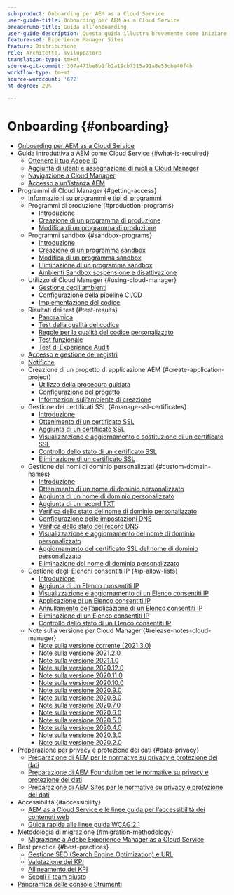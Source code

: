 ```yaml
---
sub-product: Onboarding per AEM as a Cloud Service
user-guide-title: Onboarding per AEM as a Cloud Service
breadcrumb-title: Guida all’onboarding
user-guide-description: Questa guida illustra brevemente come iniziare a usare Experience Manager as a Cloud Service, spiega come accedere e include informazioni importanti sulla protezione dei dati.
feature-set: Experience Manager Sites
feature: Distribuzione
role: Architetto, sviluppatore
translation-type: tm+mt
source-git-commit: 307a471be8b1fb2a19cb7315a91a8e55cbe40f4b
workflow-type: tm+mt
source-wordcount: '672'
ht-degree: 29%

---
```



# Onboarding {#onboarding}

+ [Onboarding per AEM as a Cloud Service](/help/onboarding/home.md)
+ Guida introduttiva a AEM come Cloud Service {#what-is-required}
   + [Ottenere il tuo Adobe ID](what-is-required/get-your-adobe-id.md)
   + [Aggiunta di utenti e assegnazione di ruoli a Cloud Manager](what-is-required/add-users-assign-cm-roles.md)
   + [Navigazione a Cloud Manager](what-is-required/navigate-to-cloud-manager.md)
   + [Accesso a un&#39;istanza AEM](/help/onboarding/what-is-required/accessing-aem-instance.md)
+ Programmi di Cloud Manager {#getting-access}
   + [Informazioni su programmi e tipi di programmi](getting-access-to-aem-in-cloud/understand-program-types.md)
   + Programmi di produzione {#production-programs}
      + [Introduzione](/help/onboarding/getting-access-to-aem-in-cloud/introduction-production-programs.md)
      + [Creazione di un programma di produzione](getting-access-to-aem-in-cloud/creating-production-program.md)
      + [Modifica di un programma di produzione](/help/onboarding/getting-access-to-aem-in-cloud/editing-production-program.md)
   + Programmi sandbox {#sandbox-programs}
      + [Introduzione](getting-access-to-aem-in-cloud/introduction-sandbox-programs.md)
      + [Creazione di un programma sandbox](getting-access-to-aem-in-cloud/creating-sandbox-program.md)
      + [Modifica di un programma sandbox](/help/onboarding/getting-access-to-aem-in-cloud/editing-sandbox-program.md)
      + [Eliminazione di un programma sandbox](getting-access-to-aem-in-cloud/deleting-sandbox-program.md)
      + [Ambienti Sandbox sospensione e disattivazione](/help/onboarding/getting-access-to-aem-in-cloud/hibernating-de-hibernating-sandbox-environments.md)
   + Utilizzo di Cloud Manager {#using-cloud-manager}
      + [Gestione degli ambienti](https://experienceleague.adobe.com/docs/experience-manager-cloud-service/implementing/using-cloud-manager/manage-environments.html)
      + [Configurazione della pipeline CI/CD](https://experienceleague.adobe.com/docs/experience-manager-cloud-service/implementing/using-cloud-manager/configure-pipeline.html)
      + [Implementazione del codice](https://experienceleague.adobe.com/docs/experience-manager-cloud-service/implementing/using-cloud-manager/deploy-code.html)
   + Risultati dei test {#test-results}
      + [Panoramica](https://experienceleague.adobe.com/docs/experience-manager-cloud-service/implementing/using-cloud-manager/test-results/overview-test-results.html)
      + [Test della qualità del codice](https://experienceleague.adobe.com/docs/experience-manager-cloud-service/implementing/using-cloud-manager/test-results/code-quality-testing.html)
      + [Regole per la qualità del codice personalizzato](https://experienceleague.adobe.com/docs/experience-manager-cloud-service/implementing/using-cloud-manager/test-results/custom-code-quality-rules.html)
      + [Test funzionale](https://experienceleague.adobe.com/docs/experience-manager-cloud-service/implementing/using-cloud-manager/test-results/functional-testing.html)
      + [Test di Experience Audit](https://experienceleague.adobe.com/docs/experience-manager-cloud-service/implementing/using-cloud-manager/test-results/experience-audit-testing.html)
   + [Accesso e gestione dei registri](https://experienceleague.adobe.com/docs/experience-manager-cloud-service/implementing/using-cloud-manager/manage-logs.html)
   + [Notifiche](https://experienceleague.adobe.com/docs/experience-manager-cloud-service/implementing/using-cloud-manager/notifications.html)
   + Creazione di un progetto di applicazione AEM {#create-application-project}
      + [Utilizzo della procedura guidata](getting-access-to-aem-in-cloud/using-the-wizard.md)
      + [Configurazione del progetto](getting-access-to-aem-in-cloud/setting-up-project.md)
      + [Informazioni sull’ambiente di creazione](getting-access-to-aem-in-cloud/build-environment-details.md)
   + Gestione dei certificati SSL {#manage-ssl-certificates}
      + [Introduzione](https://experienceleague.adobe.com/docs/experience-manager-cloud-service/implementing/using-cloud-manager/manage-ssl-certificates/introduction.html)
      + [Ottenimento di un certificato SSL](https://experienceleague.adobe.com/docs/experience-manager-cloud-service/implementing/using-cloud-manager/manage-ssl-certificates/get-ssl-certificate.html)
      + [Aggiunta di un certificato SSL](https://experienceleague.adobe.com/docs/experience-manager-cloud-service/implementing/using-cloud-manager/manage-ssl-certificates/add-ssl-certificate.html)
      + [Visualizzazione e aggiornamento o sostituzione di un certificato SSL](https://experienceleague.adobe.com/docs/experience-manager-cloud-service/implementing/using-cloud-manager/manage-ssl-certificates/view-update-replace-ssl-certificate.html)
      + [Controllo dello stato di un certificato SSL](https://experienceleague.adobe.com/docs/experience-manager-cloud-service/implementing/using-cloud-manager/manage-ssl-certificates/check-status-ssl-certificate.html)
      + [Eliminazione di un certificato SSL](https://experienceleague.adobe.com/docs/experience-manager-cloud-service/implementing/using-cloud-manager/manage-ssl-certificates/delete-ssl-certificate.html)
   + Gestione dei nomi di dominio personalizzati {#custom-domain-names}
      + [Introduzione](https://experienceleague.adobe.com/docs/experience-manager-cloud-service/implementing/using-cloud-manager/custom-domain-names/introduction.html)
      + [Ottenimento di un nome di dominio personalizzato](https://experienceleague.adobe.com/docs/experience-manager-cloud-service/implementing/using-cloud-manager/custom-domain-names/get-custom-domain-name.html)
      + [Aggiunta di un nome di dominio personalizzato](https://experienceleague.adobe.com/docs/experience-manager-cloud-service/implementing/using-cloud-manager/custom-domain-names/add-custom-domain-name.html)
      + [Aggiunta di un record TXT](https://experienceleague.adobe.com/docs/experience-manager-cloud-service/implementing/using-cloud-manager/custom-domain-names/add-text-record.html)
      + [Verifica dello stato del nome di dominio personalizzato](https://experienceleague.adobe.com/docs/experience-manager-cloud-service/implementing/using-cloud-manager/custom-domain-names/check-domain-name-status.html)
      + [Configurazione delle impostazioni DNS](https://experienceleague.adobe.com/docs/experience-manager-cloud-service/implementing/using-cloud-manager/custom-domain-names/configure-dns-settings.html)
      + [Verifica dello stato del record DNS](https://experienceleague.adobe.com/docs/experience-manager-cloud-service/implementing/using-cloud-manager/custom-domain-names/check-dns-record-status.html)
      + [Visualizzazione e aggiornamento del nome di dominio personalizzato](https://experienceleague.adobe.com/docs/experience-manager-cloud-service/implementing/using-cloud-manager/custom-domain-names/view-update-replace-custom-domain-name.html)
      + [Aggiornamento del certificato SSL del nome di dominio personalizzato](https://experienceleague.adobe.com/docs/experience-manager-cloud-service/implementing/using-cloud-manager/custom-domain-names/update-cdn-ssl-certificate.html)
      + [Eliminazione del nome di dominio personalizzato](https://experienceleague.adobe.com/docs/experience-manager-cloud-service/implementing/using-cloud-manager/custom-domain-names/delete-custom-domain-name.html)
   + Gestione degli Elenchi consentiti IP {#ip-allow-lists}
      + [Introduzione](https://experienceleague.adobe.com/docs/experience-manager-cloud-service/implementing/using-cloud-manager/ip-allow-lists/introduction.html)
      + [Aggiunta di un Elenco consentiti IP](https://experienceleague.adobe.com/docs/experience-manager-cloud-service/implementing/using-cloud-manager/ip-allow-lists/add-ip-allow-lists.html)
      + [Visualizzazione e aggiornamento di un Elenco consentiti IP](https://experienceleague.adobe.com/docs/experience-manager-cloud-service/implementing/using-cloud-manager/ip-allow-lists/view-update-ip-allow-list.html)
      + [Applicazione di un Elenco consentiti IP](https://experienceleague.adobe.com/docs/experience-manager-cloud-service/implementing/using-cloud-manager/ip-allow-lists/apply-allow-list.html)
      + [Annullamento dell’applicazione di un Elenco consentiti IP](https://experienceleague.adobe.com/docs/experience-manager-cloud-service/implementing/using-cloud-manager/ip-allow-lists/unapply-ip-allow-list.html)
      + [Eliminazione di un Elenco consentiti IP](https://experienceleague.adobe.com/docs/experience-manager-cloud-service/implementing/using-cloud-manager/ip-allow-lists/delete-ip-allow-list.html)
      + [Controllo dello stato di un Elenco consentiti IP](https://experienceleague.adobe.com/docs/experience-manager-cloud-service/implementing/using-cloud-manager/ip-allow-lists/check-ip-allow-list-status.html)
   + Note sulla versione per Cloud Manager {#release-notes-cloud-manager}
      + [Note sulla versione corrente (2021.3.0)](/help/onboarding/release-notes-cloud-manager/release-notes-cm-current.md)
      + [Note sulla versione 2021.2.0](/help/onboarding/release-notes-cloud-manager/release-notes-cm-2021-2-0.md)
      + [Note sulla versione 2021.1.0](/help/onboarding/release-notes-cloud-manager/release-notes-cm-2021-1-0.md)
      + [Note sulla versione 2020.12.0](/help/onboarding/release-notes-cloud-manager/release-notes-cm-2020-12-0.md)
      + [Note sulla versione 2020.11.0](/help/onboarding/release-notes-cloud-manager/release-notes-cm-2020-11-0.md)
      + [Note sulla versione 2020.10.0](/help/onboarding/release-notes-cloud-manager/release-notes-cm-2020-10-0.md)
      + [Note sulla versione 2020.9.0](/help/onboarding/release-notes-cloud-manager/release-notes-cm-2020-9-0.md)
      + [Note sulla versione 2020.8.0](/help/onboarding/release-notes-cloud-manager/release-notes-cm-2020-8-0.md)
      + [Note sulla versione 2020.7.0](/help/onboarding/release-notes-cloud-manager/release-notes-cm-2020-7-0.md)
      + [Note sulla versione 2020.6.0](/help/onboarding/release-notes-cloud-manager/release-notes-cm-2020-6-0.md)
      + [Note sulla versione 2020.5.0](/help/onboarding/release-notes-cloud-manager/release-notes-cm-2020-5-0.md)
      + [Note sulla versione 2020.4.0](/help/onboarding/release-notes-cloud-manager/release-notes-cm-2020-4-0.md)
      + [Note sulla versione 2020.3.0](/help/onboarding/release-notes-cloud-manager/release-notes-cm-2020-3-0.md)
      + [Note sulla versione 2020.2.0](/help/onboarding/release-notes-cloud-manager/release-notes-cm-2020-2-0.md)
+ Preparazione per privacy e protezione dei dati {#data-privacy}
   + [Preparazione di AEM per le normative su privacy e protezione dei dati](data-privacy-and-protection-readiness/aem-readiness.md)
   + [Preparazione di AEM Foundation per le normative su privacy e protezione dei dati](data-privacy-and-protection-readiness/foundation-readiness.md)
   + [Preparazione di AEM Sites per le normative su privacy e protezione dei dati](data-privacy-and-protection-readiness/sites-readiness.md)
+ Accessibilità {#accessibility}
   + [AEM as a Cloud Service e le linee guida per l’accessibilità dei contenuti web](accessibility/web-accessibility.md)
   + [Guida rapida alle linee guida WCAG 2.1](accessibility/quick-guide-wcag.md)
+ Metodologia di migrazione {#migration-methodology}
   + [Migrazione a Adobe Experience Manager as a Cloud Service](migration-methodology/getting-started.md)
+ Best practice   {#best-practices}
   + [Gestione SEO (Search Engine Optimization) e URL](best-practices/seo-and-url-management.md)
   + [Valutazione dei KPI](best-practices/assessing-kpis.md)
   + [Allineamento dei KPI](best-practices/aligning-kpis.md)
   + [Scegli il team giusto](best-practices/choose-right-team.md)
+ [Panoramica delle console Strumenti](tools-consoles.md)
